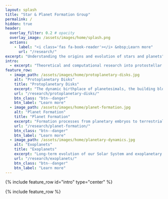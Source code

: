 ```yaml
---
layout: splash
title: "Star & Planet Formation Group"
permalink: /
hidden: true
header:
  overlay_filter: 0.2 # opacity
  overlay_image: /assets/images/home/splash.png
  actions:
    - label: "<i class='fas fa-book-reader'></i> &nbsp;Learn more"
      url: "/research/"
excerpt: "Understanding the origins and evolution of stars and planets"
intro: 
  - excerpt: "Theoretical and computational research into protostellar and protoplanetary disks, star and planet formation, and long-term evolution of exoplanetary systems."
feature_row:
  - image_path: /assets/images/home/protoplanetary-disks.jpg
    alt: "Protoplanetary Disks"
    title: "Protoplanetary Disks"
    excerpt: "The dynamic birthplace of planetesimals, the building blocks of planets."
    url: "/research/protoplanetary-disks/"
    btn_class: "btn--danger"
    btn_label: "Learn more"
  - image_path: /assets/images/home/planet-formation.jpg
    alt: "Planet Formation"
    title: "Planet Formation"
    excerpt: "Formation processes from planetary embryos to terrestrial planets and gas giants."
    url: "/research/planet-formation/"
    btn_class: "btn--danger"
    btn_label: "Learn more"
  - image_path: /assets/images/home/planetary-dynamics.jpg
    alt: "Exoplanets"
    title: "Exoplanets"
    excerpt: "Long-term evolution of our Solar System and exoplanetary systems."
    url: "/research/exoplanets/"
    btn_class: "btn--danger"
    btn_label: "Learn more"
---
```


{% include feature_row id="intro" type="center" %}

{% include feature_row %}

